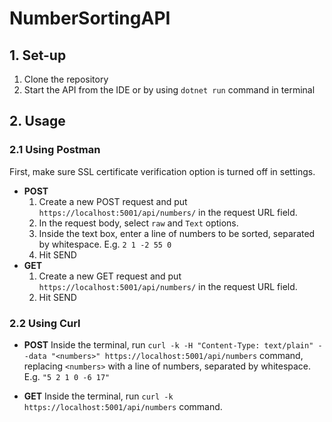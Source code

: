 # NumberSortingAPI
## 1. Set-up
1. Clone the repository
2. Start the API from the IDE or by using `dotnet run` command in terminal

## 2. Usage
### 2.1 Using Postman
First, make sure SSL certificate verification option is turned off in settings.
- **POST**
  1. Create a new POST request and put `https://localhost:5001/api/numbers/` in the request URL field.
  2. In the request body, select `raw` and `Text` options.
  3. Inside the text box, enter a line of numbers to be sorted, separated by whitespace. E.g. `2 1 -2 55 0`
  3. Hit SEND
- **GET**
  1. Create a new GET request and put `https://localhost:5001/api/numbers/` in the request URL field.
  2. Hit SEND

### 2.2 Using Curl
- **POST**
 Inside the terminal, run `curl -k -H "Content-Type: text/plain" --data "<numbers>" https://localhost:5001/api/numbers` command, replacing `<numbers>` with a line of numbers, separated by whitespace. E.g. `"5 2 1 0 -6 17"`

- **GET**
 Inside the terminal, run `curl -k https://localhost:5001/api/numbers` command.
